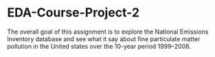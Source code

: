# EDA-Course-Project-2
The overall goal of this assignment is to explore the National Emissions Inventory database and see what it say about fine particulate matter pollution in the United states over the 10-year period 1999–2008.
